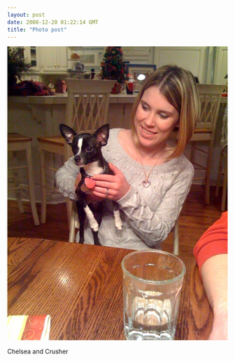 ```yaml
---
layout: post
date: 2008-12-20 01:22:14 GMT
title: "Photo post"
---
```

![travisj](/images/746f371b6ba53848cd924fac4c32b4b261f172079637ac38eb08cd2f863bcf4a.jpg)

Chelsea and Crusher